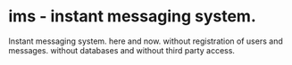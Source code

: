 # ims - instant messaging system.
Instant messaging system. here and now. without registration of users and messages. without databases and without third party access.

